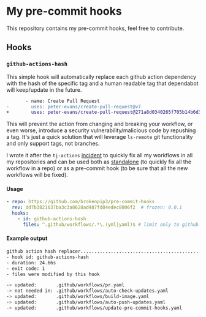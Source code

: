 # My pre-commit hooks

This repository contains my pre-commit hooks, feel free to contribute.

## Hooks

### `github-actions-hash`

This simple hook will automatically replace each github action dependency with the hash of the specific tag and a human readable tag that dependabot will keep/update in the future.

```diff
       - name: Create Pull Request
-        uses: peter-evans/create-pull-request@v7
+        uses: peter-evans/create-pull-request@271a8d0340265f705b14b6d32b9829c1cb33d45e # v7
```

This will prevent the action from changing and breaking your workflow, or even worse, introduce a security vulnerability/malicious code by repushing a tag.
It's just a quick solution that will leverage `ls-remote` git functionality and only support tags, not branches.

I wrote it after the `tj-actions` [incident](https://www.stepsecurity.io/blog/harden-runner-detection-tj-actions-changed-files-action-is-compromised) to
quickly fix all my workflows in all my repositories and can be used both as [standalone](./hooks/github_actions_hash.py) (to quickly fix all the workflow in a repo) or as a pre-commit hook (to be sure that all the new workflows will be fixed).

#### Usage

```yaml
- repo: https://github.com/brokenpip3/pre-commit-hooks
  rev: dd7b3821637ba3c3a8628ad487fd84edec8006f2  # frozen: 0.0.1
  hooks:
    - id: github-actions-hash
      files: ^.github/workflows/.*\.(yml|yaml)$ # limit only to github workflows
```

#### Example output

```bash
github action hash replacer..............................................Failed
- hook id: github-actions-hash
- duration: 24.66s
- exit code: 1
- files were modified by this hook

-> updated:       .github/workflows/pr.yaml
-> not needed in: .github/workflows/auto-check-updates.yaml
-> updated:       .github/workflows/build-image.yaml
-> updated:       .github/workflows/auto-push-updates.yaml
-> updated:       .github/workflows/update-pre-commit-hooks.yaml
```
